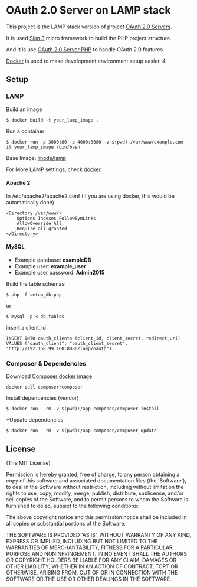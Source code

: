 # OAuth 2.0 Server on LAMP stack

This project is the LAMP stack version of project [OAuth 2.0 Servers](https://github.com/wyushi/oauth2-servers).

It is used [Slim 3](http://www.slimframework.com/) micro framework to build the PHP project structure.

And It is use [OAuth 2.0 Server PHP](http://bshaffer.github.io/oauth2-server-php-docs/) to handle OAuth 2.0 features.

[Docker](https://www.docker.com/) is used to make development environment setup easier.
4
## Setup

### LAMP

Build an image
```
$ docker build -t your_lamp_image .
```

Run a container
```
$ docker run -p 3000:80 -p 4000:8080 -v $(pwd):/var/www/example.com -it your_lamp_image /bin/bash
```

Base Image: [linode/lamp](https://hub.docker.com/r/linode/lamp/)

For More LAMP settings, check [docker](https://hub.docker.com/r/linode/lamp/)

#### Apache 2

In /etc/apache2/apache2.conf (If you are using docker, this would be automatically done)
```
<Directory /var/www/>
	Options Indexes FollowSymLinks
	AllowOverride All
	Require all granted
</Directory>
```

#### MySQL
* Example database: **exampleDB**
* Example user: **example_user**
* Example user password: **Admin2015**

Build the table schemas:
```
$ php -f setup_db.php
```
or
```
$ mysql -p < db_tables
```

insert a client_id
```
INSERT INTO oauth_clients (client_id, client_secret, redirect_uri) VALUES ("oauth_client", "oauth_client_secret", "http://192.168.99.100:8080/lamp/oauth");
```

### Composer & Dependencies

Download [Composer docker image](https://hub.docker.com/r/composer/composer/)
```
docker pull composer/composer
```

Install dependencies (vendor)
```
$ docker run --rm -v $(pwd):/app composer/composer install
```

\*Update dependencies

```
$ docker run --rm -v $(pwd):/app composer/composer update
```

## License
(The MIT License)

Permission is hereby granted, free of charge, to any person obtaining
a copy of this software and associated documentation files (the
'Software'), to deal in the Software without restriction, including
without limitation the rights to use, copy, modify, merge, publish,
distribute, sublicense, and/or sell copies of the Software, and to
permit persons to whom the Software is furnished to do so, subject to
the following conditions:

The above copyright notice and this permission notice shall be
included in all copies or substantial portions of the Software.

THE SOFTWARE IS PROVIDED 'AS IS', WITHOUT WARRANTY OF ANY KIND,
EXPRESS OR IMPLIED, INCLUDING BUT NOT LIMITED TO THE WARRANTIES OF
MERCHANTABILITY, FITNESS FOR A PARTICULAR PURPOSE AND NONINFRINGEMENT.
IN NO EVENT SHALL THE AUTHORS OR COPYRIGHT HOLDERS BE LIABLE FOR ANY
CLAIM, DAMAGES OR OTHER LIABILITY, WHETHER IN AN ACTION OF CONTRACT,
TORT OR OTHERWISE, ARISING FROM, OUT OF OR IN CONNECTION WITH THE
SOFTWARE OR THE USE OR OTHER DEALINGS IN THE SOFTWARE.
